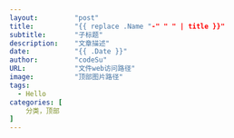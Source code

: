 ```yaml
---
layout:         "post"
title:          "{{ replace .Name "-" " " | title }}"
subtitle:       "子标题"
description:    "文章描述"
date:           "{{ .Date }}"
author:         "codeSu"
URL:            "文件web访问路径"
image:          "顶部图片路径"
tags:
  - Hello
categories: [
    分类，顶部
]
---
```

